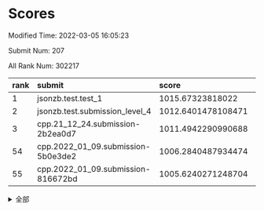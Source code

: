 # Scores

Modified Time: 2022-03-05 16:05:23

Submit Num: 207

All Rank Num: 302217

| rank |               submit               |       score        |       sigma        | pk_num |
| :--- | :--------------------------------- | :----------------- | :----------------- | :----- |
| 1    | jsonzb.test.test_1                 | 1015.67323818022   | 0.8418465163095692 | 5836   |
| 2    | jsonzb.test.submission_level_4     | 1012.6401478108471 | 0.7798673237718265 | 5841   |
| 3    | cpp.21_12_24.submission-2b2ea0d7   | 1011.4942290990688 | 0.7760397416350487 | 5840   |
| 54   | cpp.2022_01_09.submission-5b0e3de2 | 1006.2840487934474 | 0.7417517038756329 | 5841   |
| 55   | cpp.2022_01_09.submission-816672bd | 1005.6240271248704 | 0.7110974868696567 | 5838   |


<details>
<summary>全部</summary>

| rank |                 submit                 |       score        |       sigma        | pk_num |
| :--- | :------------------------------------- | :----------------- | :----------------- | :----- |
| 1    | jsonzb.test.test_1                     | 1015.67323818022   | 0.8418465163095692 | 5836   |
| 2    | jsonzb.test.submission_level_4         | 1012.6401478108471 | 0.7798673237718265 | 5841   |
| 3    | cpp.21_12_24.submission-2b2ea0d7       | 1011.4942290990688 | 0.7760397416350487 | 5840   |
| 4    | gobigger.level_3.submission_level_3_37 | 1011.4433727127496 | 0.7675459420054745 | 5842   |
| 5    | gobigger.level_3.submission_level_3_19 | 1011.348338827495  | 0.7816451121783874 | 5843   |
| 6    | gobigger.level_3.submission_level_3_9  | 1011.2620094777867 | 0.755964603214224  | 5834   |
| 7    | gobigger.level_3.submission_level_3_42 | 1011.1223561262988 | 0.7829003645942543 | 5839   |
| 8    | gobigger.level_3.submission_level_3_29 | 1011.1187430381002 | 0.7706085917603093 | 5840   |
| 9    | gobigger.level_3.submission_level_3_26 | 1010.9248252755993 | 0.7574343377908113 | 5843   |
| 10   | gobigger.level_3.submission_level_3_1  | 1010.8503725131519 | 0.7858390003667067 | 5836   |
| 11   | gobigger.level_3.submission_level_3_44 | 1010.8127062106297 | 0.7895718185613798 | 5835   |
| 12   | gobigger.level_3.submission_level_3_2  | 1010.7456022955988 | 0.774642502171905  | 5838   |
| 13   | gobigger.level_3.submission_level_3_24 | 1010.6355735507125 | 0.7658249419099997 | 5839   |
| 14   | gobigger.level_3.submission_level_3_23 | 1010.6230755439393 | 0.7794898861073889 | 5839   |
| 15   | gobigger.level_3.submission_level_3_0  | 1010.508510718581  | 0.7608060524094726 | 5837   |
| 16   | gobigger.level_3.submission_level_3_49 | 1010.504013672845  | 0.7502989192513513 | 5836   |
| 17   | gobigger.level_3.submission_level_3_35 | 1010.4828940084876 | 0.758938656848327  | 5844   |
| 18   | gobigger.level_3.submission_level_3_47 | 1010.3994109944846 | 0.7764412189908437 | 5846   |
| 19   | gobigger.level_3.submission_level_3_34 | 1010.380034456463  | 0.7657896537314893 | 5839   |
| 20   | gobigger.level_3.submission_level_3_20 | 1010.3639298089117 | 0.7810396216089973 | 5838   |
| 21   | gobigger.level_3.submission_level_3_8  | 1010.3181164863446 | 0.7581429022261399 | 5842   |
| 22   | gobigger.level_3.submission_level_3_38 | 1010.2925785847922 | 0.7946693591127908 | 5839   |
| 23   | gobigger.level_3.submission_level_3_33 | 1010.2668042591301 | 0.7589162906400732 | 5841   |
| 24   | gobigger.level_3.submission_level_3_28 | 1010.2172928614068 | 0.7511678473997718 | 5841   |
| 25   | gobigger.level_3.submission_level_3_36 | 1010.1852284623386 | 0.7404358985191325 | 5839   |
| 26   | gobigger.level_3.submission_level_3_46 | 1010.1496471907503 | 0.7511284046403166 | 5840   |
| 27   | gobigger.level_3.submission_level_3_16 | 1010.14925816166   | 0.7499949903075502 | 5844   |
| 28   | gobigger.level_3.submission_level_3_32 | 1010.121190446433  | 0.7528103994114836 | 5843   |
| 29   | gobigger.level_3.submission_level_3_39 | 1010.0236475962647 | 0.7430557899756779 | 5839   |
| 30   | gobigger.level_3.submission_level_3_12 | 1009.9842464099854 | 0.7641215429038836 | 5831   |
| 31   | gobigger.level_3.submission_level_3_10 | 1009.9742615062698 | 0.7520607123814188 | 5839   |
| 32   | gobigger.level_3.submission_level_3_22 | 1009.8763844837263 | 0.752728552591711  | 5836   |
| 33   | gobigger.level_3.submission_level_3_27 | 1009.8484119618506 | 0.7639225301569197 | 5841   |
| 34   | gobigger.level_3.submission_level_3_40 | 1009.8363086368119 | 0.7480000323904697 | 5836   |
| 35   | gobigger.level_3.submission_level_3_45 | 1009.7733676058243 | 0.758978177561333  | 5842   |
| 36   | gobigger.level_3.submission_level_3_6  | 1009.7702773876247 | 0.755165231588951  | 5839   |
| 37   | gobigger.level_3.submission_level_3_30 | 1009.7333939315708 | 0.7561038662005352 | 5839   |
| 38   | gobigger.level_3.submission_level_3_3  | 1009.7233319183655 | 0.7787972938059885 | 5835   |
| 39   | gobigger.level_3.submission_level_3_14 | 1009.6305729911281 | 0.7590921146240641 | 5840   |
| 40   | gobigger.level_3.submission_level_3_41 | 1009.5737092176578 | 0.7498918457386197 | 5839   |
| 41   | gobigger.level_3.submission_level_3_43 | 1009.5295369833061 | 0.7510150537754673 | 5837   |
| 42   | gobigger.level_3.submission_level_3_5  | 1009.2950936365463 | 0.7607536255754234 | 5842   |
| 43   | gobigger.level_3.submission_level_3_13 | 1009.2834802313467 | 0.7765777890409579 | 5840   |
| 44   | gobigger.level_3.submission_level_3_4  | 1009.1883344645429 | 0.7459182536974764 | 5843   |
| 45   | gobigger.level_3.submission_level_3_25 | 1009.1708523064558 | 0.7518104596845012 | 5839   |
| 46   | gobigger.level_3.submission_level_3_18 | 1009.051395932338  | 0.7531490339673556 | 5839   |
| 47   | gobigger.level_3.submission_level_3_17 | 1009.0121079701304 | 0.7738699492440266 | 5843   |
| 48   | gobigger.level_3.submission_level_3_48 | 1009.0004315821202 | 0.748905128023234  | 5833   |
| 49   | gobigger.level_3.submission_level_3_7  | 1008.9809297818741 | 0.7775241499065421 | 5834   |
| 50   | gobigger.level_3.submission_level_3_15 | 1008.9119037188219 | 0.7582244934063436 | 5841   |
| 51   | gobigger.level_3.submission_level_3_21 | 1008.9070709863248 | 0.7668255397643461 | 5842   |
| 52   | gobigger.level_3.submission_level_3_31 | 1008.9023731650358 | 0.7350334151340489 | 5836   |
| 53   | gobigger.level_3.submission_level_3_11 | 1008.4870636977536 | 0.7327524700844754 | 5840   |
| 54   | cpp.2022_01_09.submission-5b0e3de2     | 1006.2840487934474 | 0.7417517038756329 | 5841   |
| 55   | cpp.2022_01_09.submission-816672bd     | 1005.6240271248704 | 0.7110974868696567 | 5838   |
| 56   | gobigger.level_1.submission_level_1_16 | 1004.9681420246266 | 0.7273384546255486 | 5839   |
| 57   | gobigger.level_1.submission_level_1_28 | 1004.8751751008948 | 0.7238937383576295 | 5838   |
| 58   | gobigger.level_1.submission_level_1_35 | 1004.8189787877614 | 0.7196267739514045 | 5838   |
| 59   | gobigger.level_1.submission_level_1_41 | 1004.4665197262162 | 0.7166026697347525 | 5843   |
| 60   | gobigger.level_1.submission_level_1_24 | 1004.3797928451128 | 0.7212928659010366 | 5839   |
| 61   | gobigger.level_1.submission_level_1_19 | 1004.3288124934905 | 0.7225659204822757 | 5843   |
| 62   | gobigger.level_1.submission_level_1_26 | 1004.2633873695266 | 0.7101346588190207 | 5840   |
| 63   | gobigger.level_1.submission_level_1_36 | 1004.1286534739322 | 0.7177754322347123 | 5842   |
| 64   | gobigger.level_1.submission_level_1_8  | 1004.0398893674025 | 0.7224590513377045 | 5840   |
| 65   | gobigger.level_1.submission_level_1_23 | 1004.0047119087517 | 0.7195182119335235 | 5840   |
| 66   | gobigger.level_1.submission_level_1_22 | 1003.9541549860957 | 0.7295596959168655 | 5837   |
| 67   | gobigger.level_1.submission_level_1_49 | 1003.8289234495877 | 0.7141270107884543 | 5835   |
| 68   | gobigger.level_1.submission_level_1_5  | 1003.8264949046317 | 0.7264569770124357 | 5833   |
| 69   | gobigger.level_1.submission_level_1_3  | 1003.7781355065442 | 0.7276131579865669 | 5835   |
| 70   | gobigger.level_1.submission_level_1_0  | 1003.6886214234061 | 0.7146355641197649 | 5838   |
| 71   | gobigger.level_1.submission_level_1_4  | 1003.6836919890761 | 0.7147811798706384 | 5841   |
| 72   | gobigger.level_1.submission_level_1_40 | 1003.6731990689944 | 0.7159316789947082 | 5837   |
| 73   | gobigger.level_1.submission_level_1_1  | 1003.6310234092074 | 0.7272247297628369 | 5837   |
| 74   | gobigger.level_1.submission_level_1_7  | 1003.6203908565461 | 0.7294739074169386 | 5842   |
| 75   | gobigger.level_1.submission_level_1_6  | 1003.4551853574383 | 0.7234936039939974 | 5841   |
| 76   | gobigger.level_1.submission_level_1_20 | 1003.4330787048464 | 0.7008259102826133 | 5840   |
| 77   | gobigger.level_1.submission_level_1_32 | 1003.4165074945473 | 0.7196109850244081 | 5841   |
| 78   | gobigger.level_1.submission_level_1_37 | 1003.3929166141396 | 0.7131723675070237 | 5842   |
| 79   | gobigger.level_1.submission_level_1_38 | 1003.3621453084667 | 0.7154562869798701 | 5838   |
| 80   | gobigger.level_1.submission_level_1_2  | 1003.2316132071447 | 0.7247956404701417 | 5846   |
| 81   | gobigger.level_1.submission_level_1_31 | 1003.2286727875935 | 0.716543481208549  | 5840   |
| 82   | gobigger.level_1.submission_level_1_39 | 1003.1267647591371 | 0.7219219315757206 | 5841   |
| 83   | gobigger.level_1.submission_level_1_25 | 1003.0503997021531 | 0.7168440514963398 | 5842   |
| 84   | gobigger.level_1.submission_level_1_14 | 1002.9626905527847 | 0.7078113896875587 | 5839   |
| 85   | gobigger.level_1.submission_level_1_9  | 1002.9525838266475 | 0.7176605355311781 | 5843   |
| 86   | gobigger.level_1.submission_level_1_17 | 1002.8252949070569 | 0.7103636667517347 | 5841   |
| 87   | gobigger.level_1.submission_level_1_15 | 1002.8151407010957 | 0.7148746277674065 | 5842   |
| 88   | gobigger.level_1.submission_level_1_34 | 1002.8141655600202 | 0.7210892249186737 | 5839   |
| 89   | gobigger.level_1.submission_level_1_45 | 1002.7880499827089 | 0.7170955256105717 | 5841   |
| 90   | gobigger.level_1.submission_level_1_18 | 1002.7561576500012 | 0.7300420491316522 | 5834   |
| 91   | gobigger.level_1.submission_level_1_21 | 1002.7553165627841 | 0.710788859361802  | 5838   |
| 92   | gobigger.level_1.submission_level_1_44 | 1002.7107814478322 | 0.7110608362133255 | 5836   |
| 93   | gobigger.level_1.submission_level_1_13 | 1002.6526000683702 | 0.7094152687404057 | 5838   |
| 94   | gobigger.level_1.submission_level_1_42 | 1002.6266161370864 | 0.7084473807569932 | 5841   |
| 95   | gobigger.level_1.submission_level_1_43 | 1002.5869460011743 | 0.7148307329792908 | 5844   |
| 96   | gobigger.level_1.submission_level_1_12 | 1002.5019652783709 | 0.7078109926345031 | 5844   |
| 97   | gobigger.level_1.submission_level_1_10 | 1002.4857325426706 | 0.7116481174114231 | 5839   |
| 98   | gobigger.level_1.submission_level_1_46 | 1002.4215966786207 | 0.7232767155076817 | 5841   |
| 99   | gobigger.level_1.submission_level_1_47 | 1002.3860187838728 | 0.7161992946216655 | 5839   |
| 100  | gobigger.level_1.submission_level_1_33 | 1002.3678641577185 | 0.7101279409779925 | 5841   |
| 101  | gobigger.level_1.submission_level_1_29 | 1002.1724376227426 | 0.7362139136947466 | 5842   |
| 102  | gobigger.level_1.submission_level_1_11 | 1002.1383760702038 | 0.7146519389701067 | 5842   |
| 103  | gobigger.level_1.submission_level_1_27 | 1002.038406019936  | 0.7127145084788917 | 5837   |
| 104  | gobigger.level_1.submission_level_1_48 | 1001.7998588464804 | 0.7062034008895649 | 5838   |
| 105  | gobigger.level_1.submission_level_1_30 | 1001.3462691856897 | 0.7111870786563799 | 5838   |
| 106  | gobigger.random.submission_random_28   | 997.6089481395898  | 0.7096983121042757 | 5836   |
| 107  | gobigger.random.submission_random_1    | 996.992052826125   | 0.7023146473423445 | 5841   |
| 108  | gobigger.random.submission_random_32   | 996.7975937393242  | 0.7107802796281661 | 5840   |
| 109  | gobigger.random.submission_random_13   | 996.6626038930272  | 0.7066348182822678 | 5844   |
| 110  | gobigger.random.submission_random_36   | 996.6567385580722  | 0.6926791424725887 | 5840   |
| 111  | gobigger.random.submission_random_24   | 996.5617141992635  | 0.7144289376284056 | 5841   |
| 112  | gobigger.random.submission_random_40   | 996.5296245717905  | 0.7034425845999397 | 5841   |
| 113  | gobigger.random.submission_random_8    | 996.3239770657246  | 0.7116334762124674 | 5839   |
| 114  | gobigger.random.submission_random_14   | 996.3146114577104  | 0.7171062661257487 | 5842   |
| 115  | gobigger.random.submission_random_3    | 996.3015024062094  | 0.7133071591520493 | 5842   |
| 116  | gobigger.random.submission_random_39   | 996.3005699988536  | 0.7107996787586736 | 5845   |
| 117  | gobigger.random.submission_random_47   | 996.2964791879062  | 0.7129094912503184 | 5843   |
| 118  | gobigger.random.submission_random_22   | 996.2581015487895  | 0.7082032074895895 | 5834   |
| 119  | gobigger.random.submission_random_38   | 996.1384492826891  | 0.708873571581927  | 5835   |
| 120  | gobigger.random.submission_random_41   | 996.12715121199    | 0.7083115267688244 | 5841   |
| 121  | gobigger.random.submission_random_23   | 996.1260570034229  | 0.7054263709162475 | 5843   |
| 122  | gobigger.random.submission_random_6    | 996.1073297451757  | 0.7183204153117014 | 5842   |
| 123  | gobigger.random.submission_random_34   | 996.0385885243277  | 0.7115342336670548 | 5842   |
| 124  | gobigger.random.submission_random_45   | 996.0185302065839  | 0.7056397243966116 | 5838   |
| 125  | gobigger.random.submission_random_4    | 996.012619497762   | 0.7253538544083137 | 5844   |
| 126  | gobigger.random.submission_random_30   | 995.9728954721337  | 0.707032978212741  | 5839   |
| 127  | gobigger.random.submission_random_15   | 995.9584317303733  | 0.7034579512520507 | 5840   |
| 128  | gobigger.random.submission_random_42   | 995.9544271430095  | 0.7013001532261638 | 5846   |
| 129  | gobigger.random.submission_random_48   | 995.9517626657534  | 0.7195488144322293 | 5840   |
| 130  | gobigger.random.submission_random_29   | 995.9259217596255  | 0.7043776336705917 | 5844   |
| 131  | gobigger.random.submission_random_0    | 995.9159423052114  | 0.7041524947611852 | 5842   |
| 132  | gobigger.random.submission_random_31   | 995.8927815462441  | 0.7059842675117193 | 5843   |
| 133  | gobigger.random.submission_random_12   | 995.8774646022741  | 0.7109754896934444 | 5843   |
| 134  | gobigger.random.submission_random_43   | 995.8412395473235  | 0.7174118192994993 | 5837   |
| 135  | gobigger.random.submission_random_11   | 995.7592119162309  | 0.7091649011376233 | 5840   |
| 136  | gobigger.random.submission_random_37   | 995.6957027052755  | 0.7100043774409621 | 5841   |
| 137  | gobigger.random.submission_random_7    | 995.6344528335235  | 0.7133369109323074 | 5843   |
| 138  | gobigger.random.submission_random_5    | 995.6268269810366  | 0.7058007534965521 | 5843   |
| 139  | gobigger.random.submission_random_25   | 995.6118158302916  | 0.7240656226507195 | 5840   |
| 140  | gobigger.random.submission_random_27   | 995.5463804822582  | 0.7193903782764242 | 5843   |
| 141  | gobigger.random.submission_random_49   | 995.4806659060699  | 0.7154006315702167 | 5841   |
| 142  | gobigger.random.submission_random_2    | 995.4332436937503  | 0.7085318087758266 | 5837   |
| 143  | gobigger.random.submission_random_9    | 995.3925220408375  | 0.7106079228711961 | 5840   |
| 144  | gobigger.random.submission_random_35   | 995.335838180955   | 0.7259442672873863 | 5839   |
| 145  | gobigger.random.submission_random_10   | 995.1794891634502  | 0.6991926187085858 | 5842   |
| 146  | gobigger.random.submission_random_18   | 995.1787105407001  | 0.7118926963117366 | 5837   |
| 147  | gobigger.random.submission_random_46   | 995.1389783783408  | 0.7158660495890941 | 5840   |
| 148  | gobigger.random.submission_random_17   | 995.1382991494479  | 0.7144383679910391 | 5841   |
| 149  | gobigger.random.submission_random_20   | 995.1340247407306  | 0.7105447650547115 | 5844   |
| 150  | gobigger.random.submission_random_16   | 995.1121810705554  | 0.706794463864602  | 5835   |
| 151  | gobigger.random.submission_random_44   | 995.0649238558808  | 0.7110885662442054 | 5843   |
| 152  | gobigger.random.submission_random_19   | 995.0433256048041  | 0.7074173968377062 | 5841   |
| 153  | gobigger.random.submission_random_33   | 994.9592889225394  | 0.6989891038661481 | 5839   |
| 154  | gobigger.random.submission_random_21   | 994.8863712018615  | 0.7235672972174734 | 5843   |
| 155  | gobigger.random.submission_random_26   | 994.6400769355096  | 0.7010436151195691 | 5834   |
| 156  | gobigger.level_2.submission_level_2_38 | 994.0801549887831  | 0.74063191227508   | 5843   |
| 157  | gobigger.level_2.submission_level_2_25 | 993.750477926698   | 0.7229767113747393 | 5836   |
| 158  | gobigger.level_2.submission_level_2_9  | 993.3935019578522  | 0.7298538359519618 | 5844   |
| 159  | gobigger.level_2.submission_level_2_8  | 993.3746712573975  | 0.7340827008291045 | 5840   |
| 160  | gobigger.level_2.submission_level_2_49 | 993.0947650293393  | 0.7270526253692313 | 5839   |
| 161  | gobigger.level_2.submission_level_2_40 | 993.088519727354   | 0.732899520817524  | 5838   |
| 162  | gobigger.level_2.submission_level_2_48 | 993.037660579747   | 0.7373340822005231 | 5842   |
| 163  | gobigger.level_2.submission_level_2_46 | 992.9474575736931  | 0.7401913552597718 | 5834   |
| 164  | gobigger.level_2.submission_level_2_45 | 992.8983064711892  | 0.73775306396553   | 5839   |
| 165  | gobigger.level_2.submission_level_2_19 | 992.819532430997   | 0.7308415032557318 | 5843   |
| 166  | gobigger.level_2.submission_level_2_23 | 992.7992037461291  | 0.7424318005001496 | 5842   |
| 167  | gobigger.level_2.submission_level_2_42 | 992.7448194496214  | 0.7318181193221369 | 5834   |
| 168  | gobigger.level_2.submission_level_2_21 | 992.7242757830551  | 0.7371779752050939 | 5843   |
| 169  | gobigger.level_2.submission_level_2_28 | 992.6632060818403  | 0.7291970822397216 | 5838   |
| 170  | gobigger.level_2.submission_level_2_17 | 992.6339094588856  | 0.7530935891319082 | 5840   |
| 171  | gobigger.level_2.submission_level_2_29 | 992.6325671911295  | 0.7402097368900467 | 5843   |
| 172  | gobigger.level_2.submission_level_2_0  | 992.6056427555493  | 0.7345175583367843 | 5843   |
| 173  | gobigger.level_2.submission_level_2_33 | 992.4612487645765  | 0.7278811236923687 | 5836   |
| 174  | gobigger.level_2.submission_level_2_36 | 992.44240044224    | 0.7413571910788405 | 5841   |
| 175  | gobigger.level_2.submission_level_2_7  | 992.4357124302181  | 0.7362951721640223 | 5842   |
| 176  | gobigger.level_2.submission_level_2_14 | 992.3678281840293  | 0.7419474114383394 | 5837   |
| 177  | gobigger.level_2.submission_level_2_16 | 992.3541845824079  | 0.7374124121792988 | 5841   |
| 178  | gobigger.level_2.submission_level_2_24 | 992.2449011161416  | 0.7543196320186041 | 5843   |
| 179  | gobigger.level_2.submission_level_2_43 | 992.1798474193496  | 0.7393307409128909 | 5837   |
| 180  | gobigger.level_2.submission_level_2_44 | 992.1436242620404  | 0.7372913491733833 | 5841   |
| 181  | gobigger.level_2.submission_level_2_6  | 992.0986894151807  | 0.7435973948588092 | 5842   |
| 182  | gobigger.level_2.submission_level_2_13 | 991.9797479598213  | 0.7365605169463878 | 5839   |
| 183  | gobigger.level_2.submission_level_2_5  | 991.9723112130903  | 0.7479132737440561 | 5840   |
| 184  | gobigger.level_2.submission_level_2_47 | 991.9682461298028  | 0.738998140359816  | 5838   |
| 185  | gobigger.level_2.submission_level_2_26 | 991.9329076014668  | 0.7513520694297627 | 5839   |
| 186  | gobigger.level_2.submission_level_2_37 | 991.931519013556   | 0.7269882899923862 | 5844   |
| 187  | gobigger.level_2.submission_level_2_15 | 991.9245948435088  | 0.7479657208605638 | 5840   |
| 188  | gobigger.level_2.submission_level_2_30 | 991.9115275566529  | 0.7503643446926397 | 5836   |
| 189  | gobigger.level_2.submission_level_2_10 | 991.911220256764   | 0.74620419632921   | 5840   |
| 190  | gobigger.level_2.submission_level_2_27 | 991.8571201204472  | 0.7601177396969861 | 5843   |
| 191  | gobigger.level_2.submission_level_2_34 | 991.6640212861461  | 0.7662282799015646 | 5837   |
| 192  | gobigger.level_2.submission_level_2_1  | 991.6542759675073  | 0.7395905153758444 | 5844   |
| 193  | gobigger.level_2.submission_level_2_18 | 991.6272232001583  | 0.7354704633141751 | 5843   |
| 194  | gobigger.level_2.submission_level_2_35 | 991.62181385118    | 0.7511150551368287 | 5843   |
| 195  | gobigger.level_2.submission_level_2_4  | 991.6023527215452  | 0.7604611453181848 | 5840   |
| 196  | gobigger.level_2.submission_level_2_31 | 991.5560145901959  | 0.7322817463119068 | 5838   |
| 197  | gobigger.level_2.submission_level_2_22 | 991.4732665335849  | 0.7444773862206173 | 5848   |
| 198  | gobigger.level_2.submission_level_2_41 | 991.4658531077015  | 0.7551244302102132 | 5836   |
| 199  | gobigger.level_2.submission_level_2_39 | 991.4586195769707  | 0.7577083483457562 | 5844   |
| 200  | gobigger.level_2.submission_level_2_12 | 991.3968842342287  | 0.7495665061949662 | 5844   |
| 201  | gobigger.level_2.submission_level_2_11 | 991.1479644825569  | 0.7787973762818567 | 5839   |
| 202  | gobigger.level_2.submission_level_2_20 | 990.9441459981653  | 0.7437049914014833 | 5840   |
| 203  | gobigger.level_2.submission_level_2_2  | 990.7512921160726  | 0.7525349685709205 | 5837   |
| 204  | gobigger.level_2.submission_level_2_32 | 990.0250535166173  | 0.7526298491310691 | 5845   |
| 205  | gobigger.level_2.submission_level_2_3  | 989.5674808292513  | 0.7836134410404589 | 5840   |
| 206  | gobigger.none.submission_none_1        | 977.7618938280041  | 1.3726247030711503 | 5842   |
| 207  | gobigger.none.submission_none_0        | 977.3106275114443  | 1.2209912223516237 | 5835   |

</details>